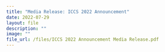 ```yaml
---
title: "Media Release: ICCS 2022 Announcement"
date: 2022-07-29
layout: file
description: ""
image: ""
file_url: /files/ICCS 2022 Announcement Media Release.pdf
---
```

